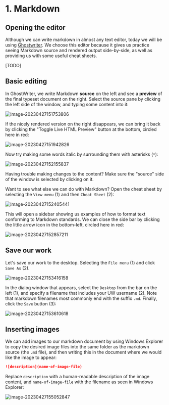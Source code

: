 # 1. Markdown

## Opening the editor

Although we can write markdown in almost any text editor, today we will be using [Ghostwriter](https://ghostwriter.kde.org/). We choose this editor because it gives us practice seeing Markdown source and rendered output side-by-side, as well as providing us with some useful cheat sheets.

[TODO]

## Basic editing

In GhostWriter, we write Markdown **source** on the left and see a **preview** of the final typeset document on the right. Select the source pane by clicking the left side of the window, and typing some content into it:

![image-20230427151753806](assets/md-basic.png)

If the nicely rendered version on the right disappears, we can bring it back by clicking the "Toggle Live HTML Preview" button at the bottom, circled here in red:

![image-20230427151942826](assets/md-preview-toggle.png)

Now try making some words italic by surrounding them with asterisks (`*`):

![image-20230427152155837](assets/md-italic.png)

Having trouble making changes to the content? Make sure the "source" side of the window is selected by clicking on it.

Want to see what else we can do with Markdown? Open the cheat sheet by selecting the `View menu` (1) and then `Cheat Sheet` (2):

![image-20230427152405441](assets/image-20230427152405441.png)

This will open a sidebar showing us examples of how to format text conforming to Markdown standards. We can close the side bar by clicking the little arrow icon in the bottom-left, circled here in red:

![image-20230427152857211](assets/md-close-sidebar.png)

## Save our work

Let's save our work to the desktop. Selecting the `File menu` (1) and click `Save As` (2). 

![image-20230427153416158](assets/md-saveas.png)

In the dialog window that appears, select the `Desktop` from the bar on the left (1), and specify a filename that includes your UW username (2). Note that markdown filenames most commonly end with the suffix `.md`. Finally, click the `Save` button (3):

![image-20230427153610618](assets/md-saveas-2.png)

## Inserting images

We can add images to our markdown document by using Windows Explorer to copy the desired image files into the same folder as the markdown source (the `.md` file), and then writing this in the document where we would like the image to appear:

```markdown
![description](name-of-image-file)
```

Replace `description` with a human-readable description of the image content, and `name-of-image-file` with the filename as seen in Windows Explorer:

![image-20230427155052847](assets/md-images.png)

